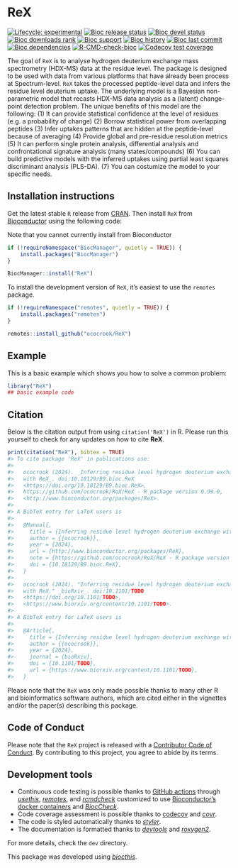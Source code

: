 
<!-- README.md is generated from README.Rmd. Please edit that file -->

# ReX

<!-- badges: start -->

[![Lifecycle:
experimental](https://img.shields.io/badge/lifecycle-experimental-orange.svg)](https://lifecycle.r-lib.org/articles/stages.html#experimental)
[![Bioc release
status](http://www.bioconductor.org/shields/build/release/bioc/ReX.svg)](https://bioconductor.org/checkResults/release/bioc-LATEST/ReX)
[![Bioc devel
status](http://www.bioconductor.org/shields/build/devel/bioc/ReX.svg)](https://bioconductor.org/checkResults/devel/bioc-LATEST/ReX)
[![Bioc downloads
rank](https://bioconductor.org/shields/downloads/release/ReX.svg)](http://bioconductor.org/packages/stats/bioc/ReX/)
[![Bioc
support](https://bioconductor.org/shields/posts/ReX.svg)](https://support.bioconductor.org/tag/ReX)
[![Bioc
history](https://bioconductor.org/shields/years-in-bioc/ReX.svg)](https://bioconductor.org/packages/release/bioc/html/ReX.html#since)
[![Bioc last
commit](https://bioconductor.org/shields/lastcommit/devel/bioc/ReX.svg)](http://bioconductor.org/checkResults/devel/bioc-LATEST/ReX/)
[![Bioc
dependencies](https://bioconductor.org/shields/dependencies/release/ReX.svg)](https://bioconductor.org/packages/release/bioc/html/ReX.html#since)
[![R-CMD-check-bioc](https://github.com/ococrook/ReX/actions/workflows/R-CMD-check-bioc.yaml/badge.svg)](https://github.com/ococrook/ReX/actions/workflows/R-CMD-check-bioc.yaml)
[![Codecov test
coverage](https://codecov.io/gh/ococrook/ReX/branch/devel/graph/badge.svg)](https://app.codecov.io/gh/ococrook/ReX?branch=devel)
<!-- badges: end -->

The goal of `ReX` is to analyse hydrogen deuterium exchange mass
spectrometry (HDX-MS) data at the residue level. The package is designed
to be used with data from various platforms that have already been
process at Spectrum-level. `ReX` takes the processed peptide-level data
and infers the residue level deuterium uptake. The underlying model is a
Bayesian non-parametric model that recasts HDX-MS data analysis as a
(latent) change-point detection problem. The unique benefits of this
model are the following: (1) It can provide statistical confidence at
the level of residues (e.g. a probability of change) (2) Borrow
statistical power from overlapping peptides (3) Infer uptakes patterns
that are hidden at the peptide-level because of averaging (4) Provide
global and pre-residue resolution metrics (5) It can perform single
protein analysis, differential analysis and confrontational signature
analysis (many states/compounds) (6) You can build predictive models
with the inferred uptakes using partial least squares discriminant
analysis (PLS-DA). (7) You can costumize the model to your specific
needs.

## Installation instructions

Get the latest stable `R` release from
[CRAN](http://cran.r-project.org/). Then install `ReX` from
[Bioconductor](http://bioconductor.org/) using the following code:

Note that you cannot currently install from Bioconductor

``` r
if (!requireNamespace("BiocManager", quietly = TRUE)) {
    install.packages("BiocManager")
}

BiocManager::install("ReX")
```

To install the development version of `ReX`, it’s easiest to use the
`remotes` package.

``` r
if (!requireNamespace("remotes", quietly = TRUE)) {
    install.packages("remotes")
}

remotes::install_github("ococrook/ReX")
```

## Example

This is a basic example which shows you how to solve a common problem:

``` r
library("ReX")
## basic example code
```

## Citation

Below is the citation output from using `citation('ReX')` in R. Please
run this yourself to check for any updates on how to cite **ReX**.

``` r
print(citation("ReX"), bibtex = TRUE)
#> To cite package 'ReX' in publications use:
#> 
#>   ococrook (2024). _Inferring residue level hydrogen deuterium exchange
#>   with ReX_. doi:10.18129/B9.bioc.ReX
#>   <https://doi.org/10.18129/B9.bioc.ReX>,
#>   https://github.com/ococrook/ReX/ReX - R package version 0.99.0,
#>   <http://www.bioconductor.org/packages/ReX>.
#> 
#> A BibTeX entry for LaTeX users is
#> 
#>   @Manual{,
#>     title = {Inferring residue level hydrogen deuterium exchange with ReX},
#>     author = {{ococrook}},
#>     year = {2024},
#>     url = {http://www.bioconductor.org/packages/ReX},
#>     note = {https://github.com/ococrook/ReX/ReX - R package version 0.99.0},
#>     doi = {10.18129/B9.bioc.ReX},
#>   }
#> 
#>   ococrook (2024). "Inferring residue level hydrogen deuterium exchange
#>   with ReX." _bioRxiv_. doi:10.1101/TODO
#>   <https://doi.org/10.1101/TODO>,
#>   <https://www.biorxiv.org/content/10.1101/TODO>.
#> 
#> A BibTeX entry for LaTeX users is
#> 
#>   @Article{,
#>     title = {Inferring residue level hydrogen deuterium exchange with ReX},
#>     author = {{ococrook}},
#>     year = {2024},
#>     journal = {bioRxiv},
#>     doi = {10.1101/TODO},
#>     url = {https://www.biorxiv.org/content/10.1101/TODO},
#>   }
```

Please note that the `ReX` was only made possible thanks to many other R
and bioinformatics software authors, which are cited either in the
vignettes and/or the paper(s) describing this package.

## Code of Conduct

Please note that the `ReX` project is released with a [Contributor Code
of Conduct](http://bioconductor.org/about/code-of-conduct/). By
contributing to this project, you agree to abide by its terms.

## Development tools

- Continuous code testing is possible thanks to [GitHub
  actions](https://www.tidyverse.org/blog/2020/04/usethis-1-6-0/)
  through *[usethis](https://CRAN.R-project.org/package=usethis)*,
  *[remotes](https://CRAN.R-project.org/package=remotes)*, and
  *[rcmdcheck](https://CRAN.R-project.org/package=rcmdcheck)* customized
  to use [Bioconductor’s docker
  containers](https://www.bioconductor.org/help/docker/) and
  *[BiocCheck](https://bioconductor.org/packages/3.17/BiocCheck)*.
- Code coverage assessment is possible thanks to
  [codecov](https://codecov.io/gh) and
  *[covr](https://CRAN.R-project.org/package=covr)*.
- The code is styled automatically thanks to
  *[styler](https://CRAN.R-project.org/package=styler)*.
- The documentation is formatted thanks to
  *[devtools](https://CRAN.R-project.org/package=devtools)* and
  *[roxygen2](https://CRAN.R-project.org/package=roxygen2)*.

For more details, check the `dev` directory.

This package was developed using
*[biocthis](https://bioconductor.org/packages/3.17/biocthis)*.
